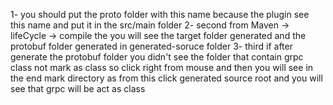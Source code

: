 1- you should put the proto folder with this name 
  because the plugin see this name and put it in the src/main folder 
2- second from Maven -> lifeCycle -> compile the you will see the target folder generated and the protobuf folder generated in generated-soruce folder 
3- third if after generate the protobuf folder you didn't see the folder that contain grpc class not mark as class so click right from mouse and then you will see in the end mark directory as from this click generated source root and you will see that grpc will be act as class
